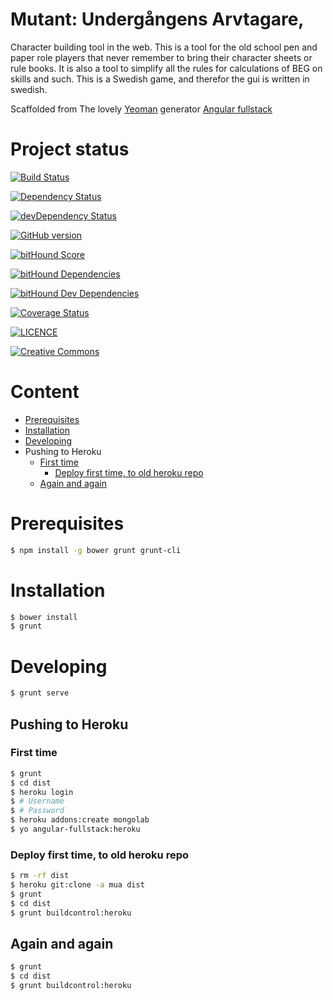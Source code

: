 Mutant: Undergångens Arvtagare, 
===
Character building tool in the web.
This is a tool for the old school pen and paper role players that never remember to bring their character sheets or rule books. It is also a tool to simplify all the rules for calculations of BEG on skills and such.
This is a Swedish game, and therefor the gui is written in swedish.

Scaffolded from The lovely [Yeoman](https://yeoman.io/) generator [Angular fullstack](https://github.com/DaftMonk/generator-angular-fullstack)

# Project status

[![Build Status](https://travis-ci.org/jensim/mua.png)](https://travis-ci.org/jensim/mua)

[![Dependency Status](https://david-dm.org/jensim/mua.png)](https://david-dm.org/jensim/mua)

[![devDependency Status](https://david-dm.org/jensim/mua/dev-status.png)](https://david-dm.org/jensim/mua#info=devDependencies)

[![GitHub version](https://badge.fury.io/gh/jensim%2Fmua.png)](https://badge.fury.io/gh/jensim%2Fmua)

[![bitHound Score](https://www.bithound.io/github/jensim/mua/badges/score.svg)](https://www.bithound.io/github/jensim/mua)

[![bitHound Dependencies](https://www.bithound.io/github/jensim/mua/badges/dependencies.svg)](https://www.bithound.io/github/jensim/mua/master/dependencies/npm)

[![bitHound Dev Dependencies](https://www.bithound.io/github/jensim/mua/badges/devDependencies.svg)](https://www.bithound.io/github/jensim/mua/master/dependencies/npm)

[![Coverage Status](https://coveralls.io/repos/jensim/mua/badge.svg?branch=master&service=github)](https://coveralls.io/github/jensim/mua?branch=master)

[![LICENCE](https://img.shields.io/badge/LICENCE-GPLv3-blue.svg)](LICENSE.txt)

[![Creative Commons](http://mirrors.creativecommons.org/presskit/buttons/88x31/svg/by-nc-sa.svg)](http://creativecommons.org/licenses/by-nc-sa/4.0/)

# Content

* [Prerequisites](#prerequisites)
* [Installation](#installation)
* [Developing](#developing)
* Pushing to Heroku
  * [First time](#first-time)
    * [Deploy first time, to old heroku repo](#deploy-first-time-to-old-heroku-repo)
  * [Again and again](#again-and-again)

# Prerequisites

```bash
$ npm install -g bower grunt grunt-cli
```

# Installation

```bash
$ bower install
$ grunt
```

# Developing

```bash
$ grunt serve
```

## Pushing to Heroku

### First time

```bash
$ grunt
$ cd dist
$ heroku login
$ # Username
$ # Password
$ heroku addons:create mongolab
$ yo angular-fullstack:heroku
```

### Deploy first time, to old heroku repo

```bash
$ rm -rf dist
$ heroku git:clone -a mua dist
$ grunt
$ cd dist
$ grunt buildcontrol:heroku
```


## Again and again

```bash
$ grunt
$ cd dist
$ grunt buildcontrol:heroku
```
